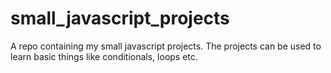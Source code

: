 # small_javascript_projects
A repo containing my small javascript projects. The projects can be used to learn basic things like conditionals, loops etc.
